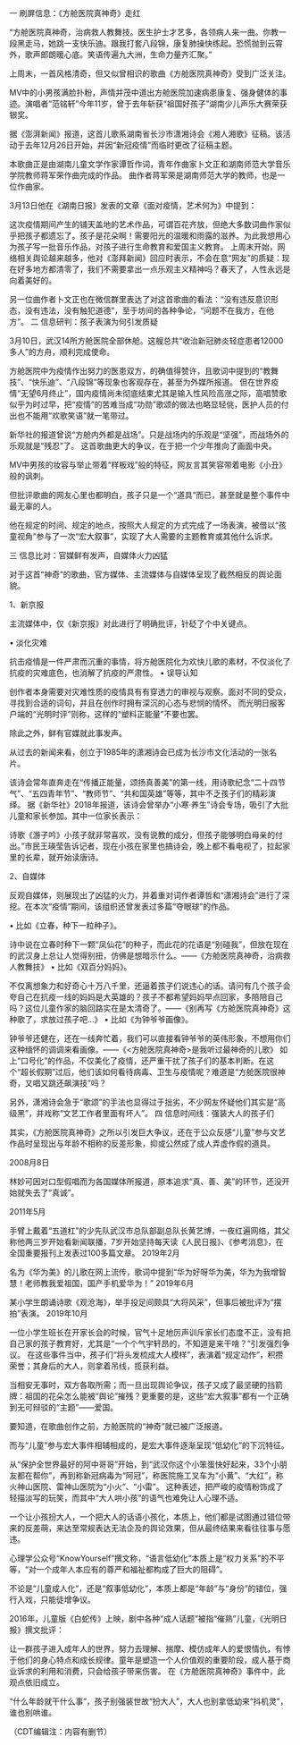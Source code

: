  一 刷屏信息：《方舱医院真神奇》走红

“方舱医院真神奇，治病救人教舞技。医生护士才艺多，各领病人来一曲。你教一段黑走马，她跳一支快乐迪。跟我打套八段锦，康复肺操快练起。恐慌抛到云霄外，歌声郎朗暖心底。笑语传遍九大洲，生命力量齐汇聚。”

上周末，一首风格清奇，但又似曾相识的歌曲《方舱医院真神奇》受到广泛关注。

MV中的小男孩满脸扑粉，声情并茂中道出方舱医院加速病患康复、强身健体的事迹。演唱者“范铭轩”今年11岁，曾于去年斩获“祖国好孩子”湖南少儿声乐大赛荣获银奖。

据《澎湃新闻》报道，这首儿歌系湖南省长沙市潇湘诗会《湘人湘歌》征稿。该活动于去年12月26日开始，并因“新冠疫情”而临时更改了征稿主题。

本歌曲正是由湖南儿童文学作家谭哲作词，青年作曲家卜文正和湖南师范大学音乐学院教师蒋军荣作曲完成的作品。 曲作者蒋军荣是湖南师范大学的教师，也是一位作曲家。

3月13日他在《湖南日报》发表的文章《面对疫情，艺术何为》中提到：

这次疫情期间产生的铺天盖地的艺术作品，可谓百花齐放，但绝大多数词曲作家似乎把孩子都遗忘了。孩子是花朵啊！需要阳光的温暖和雨露的滋养。为此我想用心为孩子写一批音乐作品，对孩子进行生命教育和爱国主义教育。 上周末开始，网络相关舆论越来越多，他对《澎拜新闻》回应时表示，不会在意“网友”的质疑：现在好多地方都清零了，我们不需要拿出一点乐观主义精神吗？春天了，人性永远是向着美好的。

另一位曲作者卜文正也在微信群里表达了对这首歌曲的看法：“没有违反意识形态，没有违法，没有触犯道德”，至于坊间的各种争论，“问题不在我方，在他方”。 二 信息研判：孩子表演为何引发质疑

3月10日，武汉14所方舱医院全部休舱。这艘总共“收治新冠肺炎轻症患者12000多人”的方舟，顺利完成使命。

方舱医院中为疫情作出努力的医患双方，的确值得赞许，且歌词中提到的“教舞技”、“快乐迪”、“八段锦”等现象也客观存在，甚至为外媒所报道。 但在世界疫情“无望6月终止”，国内疫情尚未彻底结束尤其是输入性风险高涨之际，高唱赞歌似乎为时过早，把“疫情”的苦难当成“功勋”歌颂的做法也略显轻佻，医护人员的付出也不能用“欢歌笑语”就一笔带过。

新华社的报道曾说“方舱内外都是战场”。只是战场内的乐观是“坚强”，而战场外的乐观就是“残忍”了。 这首歌曲更大的争议，在于把一个少年推向了画面中央。

MV中男孩的妆容与举止带着“样板戏”般的特征，网友言其笑容带着电影《小丑》般的讽刺。

但批评歌曲的网友心里也都明白，孩子只是一个“道具”而已，甚至就是整个事件中最无辜的人。

他在规定的时间、规定的地点，按照大人规定的方式完成了一场表演，被借以“孩童视角”参与了一次“宏大叙事”，实现了大人需要的主题教育或其他什么诉求。

三 信息比对：官媒鲜有发声，自媒体火力凶猛

对于这首“神奇”的歌曲，官方媒体、主流媒体与自媒体呈现了截然相反的舆论面貌。

1、新京报

主流媒体中，仅《新京报》对此进行了明确批评，针砭了个中关键点。

• 淡化灾难

抗击疫情是一件严肃而沉重的事情，将方舱医院化为欢快儿歌的素材，不仅淡化了抗疫的灾难底色，也消解了抗疫的严肃性。 • 误导认知

创作者本身需要对灾难性质的疫情具有有穿透力的审视与观察。面对不同的受众，寻找到合适的词句，并且在创作时拥有深沉的心态与悲悯的情怀。 而光明日报客户端的“光明时评”则称，这样的“塑料正能量”不要也罢。

除此之外，鲜有官媒就此事发声。

从过去的新闻来看，创立于1985年的潇湘诗会已成为长沙市文化活动的一张名片。

该诗会常年直奔走在“传播正能量，颂扬真善美”的第一线，用诗歌纪念“二十四节气”、“五四青年节”、“教师节”、“共和国英雄”等等，其中不乏孩子们的精彩演绎。 据《新华社》2018年报道，该诗会曾举办“小寒·养生”诗会专场，吸引了大批儿童和家长参加。其中一位家长表示：

诗歌《游子吟》小孩子就非常喜欢，没有说教的成分，但孩子能够明白母亲的付出。”市民王瑛莹告诉记者，现在小孩在家里也搞诗会，晚上都不看电视了，拉起家里的长辈，就开始读唐诗。

2、自媒体

反观自媒体，则展现出了凶猛的火力，并着重对词作者谭哲和“潇湘诗会”进行了深挖。在本次“疫情”期间，该组织还曾发表过多篇“夺眼球”的作品。

• 比如《立春，种下一粒种子》。

诗中说在立春时种下一颗“凤仙花”的种子，而此花的花语是“别碰我”，但放在现在的武汉身上总让人觉得别扭，仿佛是想暗示什么。——《方舱医院真神奇，治病救人教舞技》 • 比如《双百分妈妈》。

不仅离想象力和好奇心十万八千里，还逼着孩子们说违心的话。请问有几个孩子会夸自己在抗疫一线的妈妈是大英雄的？孩子不都希望妈妈早点回家，多陪陪自己吗？这位儿童作家的脑回路实在是太清奇了。——《别再写《方舱医院真神奇》这种歌了，求放过孩子吧…》 • 比如《为钟爷爷画像》。

钟爷爷还健在，还在一线奔忙着，我们可以直接看钟爷爷的英伟形象，不想用你们这种缅怀的调调来看画像。——《&lt;方舱医院真神奇&gt;是我听过最神奇的儿歌》 如上“口号化”的作品，不仅美化了疫情，还严重干扰了孩子们的基本判断。在这个“超长假期”过后，他们该如何看待病毒、卫生与疫情呢？难道是“方舱医院很神奇，又唱又跳还飙演技”吗？

另外，潇湘诗会急于“歌颂”的手法也显得过于拙劣，不少网友怀疑他们其实是“高级黑”，并戏称“文艺工作者里面有坏人”。 四 信息时间线：强装大人的孩子们

其实，《方舱医院真神奇》之所以引发巨大争议，还在于公众反感“儿童”参与文艺作品时呈现出与年龄不相称的反差形象，抑或公然成了成人弄虚作假的道具。

2008月8日

林妙可因对口型假唱而为各国媒体所报道，原本追求“真、善、美”的环节，还没开始就失去了“真诚”。

2011年5月

手臂上戴着“五道杠”的少先队武汉市总队部副总队长黄艺博，一夜红遍网络，其父称他两三岁开始看新闻联播，7岁开始坚持每天读《人民日报》、《参考消息》，在全国重要报刊上发表过100多篇文章。 2019年2月

名为《华为美》的儿歌在网上流传，歌词中提到“华为好呀华为美，华为为我增智慧！老师教我爱祖国，国产手机爱华为！” 2019年6月

某小学生朗诵诗歌《观沧海》，举手投足间颇具“大将风采”，但事后被批评为“摆拍”表演。 2019年10月

一位小学生班长在开家长会的时候，官气十足地厉声训斥家长们态度不正，没有把自己家的孩子教育好，尤其是“一个个气宇轩昂的，不知道是来干啥？”引发强烈争议。 在这些事件当中，孩子们“将头发梳成大人模样”，表演着“规定动作”，积攒荣誉；其身后的大人，则拿着吊线，揽获利益。

当相安无事时，双方各取所需；而一旦出现舆论争议，孩子又成了最坚硬的挡箭牌：祖国的花朵怎么能被“舆论”摧残？更重要的是，这些“宏大叙事”都有一个正确到无可辩驳的“主题”——爱国。

要知道，在歌曲创作之前，方舱医院的“神奇”就已被广泛报道。 

而与“儿童”参与宏大事件相辅相成的，是宏大事件逐渐呈现“低幼化”的下沉特征。

从“保护全世界最好的阿中哥哥”开始，到“武汉你这个小笨蛋快好起来，33个小朋友都在帮你”，再到称新冠病毒为“阿冠”，称医院施工叉车为“小黄”、“大红”，称火神山医院、雷神山医院为“小火”、“小雷”。 这种表述，把严峻的疫情粉饰成了轻描淡写的玩笑，而其中“大人哄小孩”的语气也难免让人心理不适。

一个让小孩扮大人，一个把大人的话语小孩化，本质上，他们都是试图通过错位带来的反差萌，来达至常规表达无法企及的舆论效果，但从最终结果来看往往事与愿违。

心理学公众号“KnowYourself”撰文称，“语言低幼化”本质上是“权力关系”的不平等，“对一个成年人本应有的尊严和福祉都构成了巨大的阻碍”。

不论是“儿童成人化”，还是“叙事低幼化”，本质上都是“年龄”与“身份”的错位，强行入戏，只能徒增争议。

2016年，儿童版《白蛇传》上映，剧中各种“成人话题”被指“催熟”儿童，《光明日报》撰文批评：

让一群孩子进入成年人的世界，努力去理解、揣摩、模仿成年人的爱恨情仇，有悖于他们的身心特点和成长规律。童年是塑造一个人价值观的重要阶段，成人基于商业诉求的利用和消费，只会给孩子带来伤害。 在《方舱医院真神奇》事件中，此观点依旧成立。

“什么年龄就干什么事”，孩子别强装世故“扮大人”，大人也别拿低幼来“抖机灵”，谁也别哄谁。

（CDT编辑注：内容有删节）



